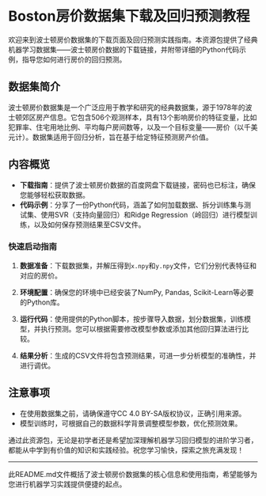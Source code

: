 # Boston房价数据集下载及回归预测教程

欢迎来到波士顿房价数据集的下载页面及回归预测实践指南。本资源包提供了经典机器学习数据集——波士顿房价数据的下载链接，并附带详细的Python代码示例，指导您如何进行房价的回归预测。

## 数据集简介
波士顿房价数据集是一个广泛应用于教学和研究的经典数据集，源于1978年的波士顿郊区房产信息。它包含506个观测样本，具有13个影响房价的特征变量，比如犯罪率、住宅用地比例、平均每户房间数等，以及一个目标变量——房价（以千美元计）。数据集适用于回归分析，旨在基于给定特征预测房产价值。

## 内容概览
- **下载指南**：提供了波士顿房价数据的百度网盘下载链接，密码也已标注，确保您能够轻松获取数据。
- **代码示例**：分享了一份Python代码，涵盖了如何加载数据、拆分训练集与测试集、使用SVR（支持向量回归）和Ridge Regression（岭回归）进行模型训练，以及如何保存预测结果至CSV文件。
  
### 快速启动指南

1. **数据准备**：下载数据集，并解压得到`x.npy`和`y.npy`文件，它们分别代表特征和对应的房价。
   
2. **环境配置**：确保您的环境中已经安装了NumPy, Pandas, Scikit-Learn等必要的Python库。

3. **运行代码**：使用提供的Python脚本，按步骤导入数据，划分数据集，训练模型，并执行预测。您可以根据需要修改模型参数或添加其他回归算法进行比较。

4. **结果分析**：生成的CSV文件将包含预测结果，可进一步分析模型的准确性，并进行调优。

## 注意事项
- 在使用数据集之前，请确保遵守CC 4.0 BY-SA版权协议，正确引用来源。
- 模型训练时，可根据自己的数据科学背景调整模型参数，优化预测效果。

通过此资源包，无论是初学者还是希望加深理解机器学习回归模型的进阶学习者，都能从中学到有价值的知识和实践经验。祝您学习愉快，探索之旅充满发现！

---

此README.md文件概括了波士顿房价数据集的核心信息和使用指南，希望能够为您进行机器学习实践提供便捷的起点。